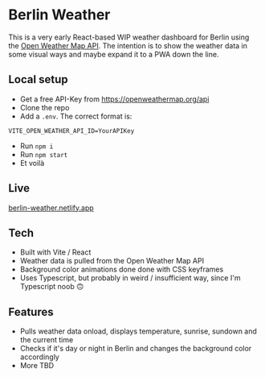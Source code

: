 # Berlin Weather

This is a very early React-based WIP weather dashboard for Berlin using the [Open Weather Map API](https://openweathermap.org/api). The intention is to show the weather data in some visual ways and maybe expand it to a PWA down the line.

## Local setup

- Get a free API-Key from https://openweathermap.org/api
- Clone the repo
- Add a `.env`. The correct format is:
```
VITE_OPEN_WEATHER_API_ID=YourAPIKey
```
- Run `npm i`
- Run `npm start`
- Et voilà

## Live

[berlin-weather.netlify.app](https://berlin-weather.netlify.app/)

## Tech

- Built with Vite / React
- Weather data is pulled from the Open Weather Map API
- Background color animations done done with CSS keyframes
- Uses Typescript, but probably in weird / insufficient way, since I'm Typescript noob 🙃

## Features

- Pulls weather data onload, displays temperature, sunrise, sundown and the current time
- Checks if it's day or night in Berlin and changes the background color accordingly
- More TBD
